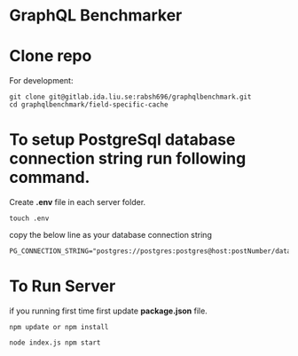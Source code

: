 # GraphQL Benchmarker

# Clone repo

For development:
```
git clone git@gitlab.ida.liu.se:rabsh696/graphqlbenchmark.git
cd graphqlbenchmark/field-specific-cache

```


# To setup PostgreSql database connection string run following command.

Create __.env__ file in each server folder.
```
touch .env
```

copy the below line as your database connection string
```
PG_CONNECTION_STRING="postgres://postgres:postgres@host:postNumber/databaseName"
```

# To Run Server 

if you running first time first update __package.json__ file.

```
npm update or npm install
```

```
node index.js npm start

```
